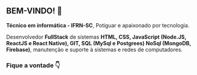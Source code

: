 ## BEM-VINDO! 👋

**Técnico em informática - IFRN-SC**, Potiguar e apaixonado por tecnologia.

Desenvolvedor **FullStack** de sistemas **HTML, CSS, JavaScript (Node.JS, ReactJS e React Native), GIT, SQL (MySql e Postgrees) NoSql (MongoDB, Firebase)**, manutenção e suporte à sistemas e redes de computadores.

### Fique a vontade 👇

